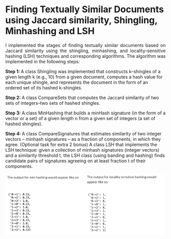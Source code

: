 # Finding Textually Similar Documents using Jaccard similarity, Shingling, Minhashing and LSH

<p align="justify">I implemented the stages of finding textually similar documents based on Jaccard similarity using the shingling, minhashing, and locality-sensitive hashing (LSH) techniques and corresponding algorithms. The algorithm was implemented in the following steps:

<b>Step 1: </b> A class Shingling was implemented that constructs k–shingles of a given length k (e.g., 10) from a given document, computes a hash value for each unique shingle, and represents the document in the form of an ordered set of its hashed k-shingles.

<b>Step 2: </b> A class CompareSets that computes the Jaccard similarity of two sets of integers–two sets of hashed shingles.

<b>Step 3: </b> A class MinHashing that builds a minHash signature (in the form of a vector or a set) of a given length n from a given set of integers (a set of hashed shingles).

<b>Step 4: </b> A class CompareSignatures that estimates similarity of two integer vectors – minhash signatures – as a fraction of components, in which they agree. (Optional task for extra 2 bonus) A class LSH that implements the LSH technique: given a collection of minhash signatures (integer vectors) and a similarity threshold t, the LSH class (using banding and hashing) finds candidate pairs of signatures agreeing on at least fraction t of their components.

</p>

![](https://github.com/alexanderbea/Finding-Textually-Similar-Documents-using-Jaccard-similarity-shingling-minhashing-and-LSH/blob/main/Images/Figure%201.PNG)
